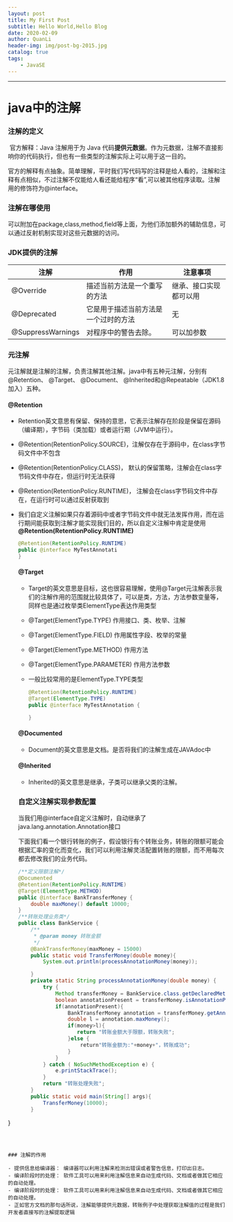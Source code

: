 ```yaml
---
layout: post
title: My First Post
subtitle: Hello World,Hello Blog
date: 2020-02-09
author: QuanLi
header-img: img/post-bg-2015.jpg
catalog: true
tags:
	- JavaSE
---
```


---



# java中的注解

### 注解的定义

​	官方解释：Java 注解用于为 Java 代码**提供元数据**。作为元数据，注解不直接影响你的代码执行，但也有一些类型的注解实际上可以用于这一目的。

​	官方的解释有点抽象。简单理解，平时我们写代码写的注释是给人看的，注解和注释有点相似，不过注解不仅能给人看还能给程序“看”,可以被其他程序读取。注解用的修饰符为@interface。

### 注解在哪使用

​	可以附加在package,class,method,field等上面，为他们添加额外的辅助信息，可以通过反射机制实现对这些元数据的访问。

### JDK提供的注解

| 注解              | 作用                                 | 注意事项               |
| ----------------- | ------------------------------------ | ---------------------- |
| @Override         | 描述当前方法是一个重写的方法         | 继承、接口实现都可以用 |
| @Deprecated       | 它是用于描述当前方法是一个过时的方法 | 无                     |
| @SuppressWarnings | 对程序中的警告去除。                 | 可以加参数             |

### 元注解

​	元注解就是注解的注解，负责注解其他注解。java中有五种元注解，分别有@Retention、 @Target、 @Document、 @Inherited和@Repeatable（JDK1.8加入）五种。

#### @Retention

- Retention英文意思有保留、保持的意思，它表示注解存在阶段是保留在源码（编译期），字节码（类加载）或者运行期（JVM中运行）。

- @Retention(RetentionPolicy.SOURCE)，注解仅存在于源码中，在class字节码文件中不包含

- @Retention(RetentionPolicy.CLASS)， 默认的保留策略，注解会在class字节码文件中存在，但运行时无法获得

- @Retention(RetentionPolicy.RUNTIME)， 注解会在class字节码文件中存在，在运行时可以通过反射获取到

- 我们自定义注解如果只存着源码中或者字节码文件中就无法发挥作用，而在运行期间能获取到注解才能实现我们目的，所以自定义注解中肯定是使用 **@Retention(RetentionPolicy.RUNTIME)**

  ~~~ Java
  @Retention(RetentionPolicy.RUNTIME)
  public @interface MyTestAnnotati
  }
  
  ~~~

  #### @Target

  - Target的英文意思是目标，这也很容易理解，使用@Target元注解表示我们的注解作用的范围就比较具体了，可以是类，方法，方法参数变量等，同样也是通过枚举类ElementType表达作用类型

  - @Target(ElementType.TYPE) 作用接口、类、枚举、注解

  - @Target(ElementType.FIELD) 作用属性字段、枚举的常量

  - @Target(ElementType.METHOD) 作用方法

  - @Target(ElementType.PARAMETER) 作用方法参数

  - 一般比较常用的是ElementType.TYPE类型

    ~~~ java
    @Retention(RetentionPolicy.RUNTIME)
    @Target(ElementType.TYPE)
    public @interface MyTestAnnotation {
    
    }
    ~~~

  #### @Documented

  - Document的英文意思是文档。是否将我们的注解生成在JAVAdoc中

  #### @Inherited

  - Inherited的英文意思是继承，子类可以继承父类的注解。

  

  ### 自定义注解实现参数配置

  ​	当我们用@interface自定义注解时，自动继承了java.lang.annotation.Annotation接口

  ​	下面我们看一个银行转账的例子，假设银行有个转账业务，转账的限额可能会根据汇率的变化而变化，我们可以利用注解灵活配置转账的限额，而不用每次都去修改我们的业务代码。
  
  ~~~ Java
  /**定义限额注解*/
  @Documented
  @Retention(RetentionPolicy.RUNTIME)
  @Target(ElementType.METHOD)
  public @interface BankTransferMoney {
      double maxMoney() default 10000;
  }
  /**转账处理业务类*/
  public class BankService {
      /**
       * @param money 转账金额
       */
      @BankTransferMoney(maxMoney = 15000)
      public static void TransferMoney(double money){
          System.out.println(processAnnotationMoney(money));
  
      }
      private static String processAnnotationMoney(double money) {
          try {
              Method transferMoney = BankService.class.getDeclaredMethod("TransferMoney",double.class);
              boolean annotationPresent = transferMoney.isAnnotationPresent(BankTransferMoney.class);
              if(annotationPresent){
                  BankTransferMoney annotation = transferMoney.getAnnotation(BankTransferMoney.class);
                  double l = annotation.maxMoney();
                  if(money>l){
                     return "转账金额大于限额，转账失败";
                  }else {
                      return"转账金额为:"+money+"，转账成功";
                  }
              }
          } catch ( NoSuchMethodException e) {
              e.printStackTrace();
          }
          return "转账处理失败";
      }
      public static void main(String[] args){
          TransferMoney(10000);
      }
}
  ~~~

  

  ### 注解的作用
  
  - 提供信息给编译器： 编译器可以利用注解来检测出错误或者警告信息，打印出日志。
  - 编译阶段时的处理： 软件工具可以用来利用注解信息来自动生成代码、文档或者做其它相应的自动处理。
- 编译阶段时的处理： 软件工具可以用来利用注解信息来自动生成代码、文档或者做其它相应的自动处理。
  - 正如官方文档的那句话所说，注解能够提供元数据，转账例子中处理获取注解值的过程是我们开发者直接写的注解提取逻辑

  
  
  

​	